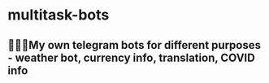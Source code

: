 # multitask-bots
## 🤖🤖🤖My own telegram bots for different purposes - weather bot, currency info, translation, COVID info 
